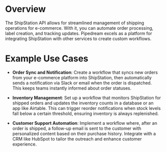 # Overview

The ShipStation API allows for streamlined management of shipping operations for e-commerce. With it, you can automate order processing, label creation, and tracking updates. Pipedream excels as a platform for integrating ShipStation with other services to create custom workflows.

# Example Use Cases

- **Order Sync and Notification**: Create a workflow that syncs new orders from your e-commerce platform into ShipStation, then automatically sends a notification via Slack or email when the order is dispatched. This keeps teams instantly informed about order statuses.

- **Inventory Management**: Set up a workflow that monitors ShipStation for shipped orders and updates the inventory counts in a database or an app like Airtable. This can trigger reorder notifications when stock levels fall below a certain threshold, ensuring inventory is always replenished.

- **Customer Support Automation**: Implement a workflow where, after an order is shipped, a follow-up email is sent to the customer with personalized content based on their purchase history. Integrate with a CRM like HubSpot to tailor the outreach and enhance customer experience.
